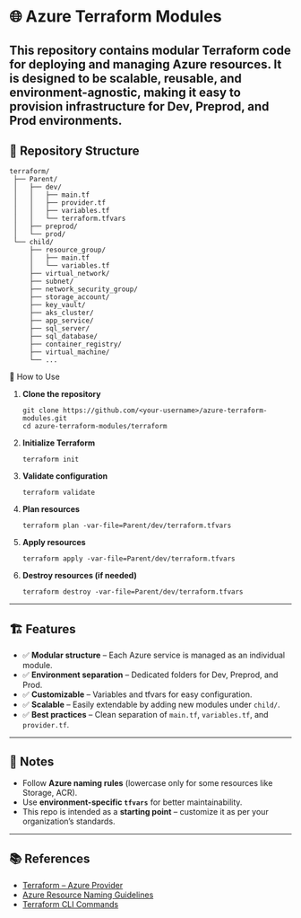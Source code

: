 # 🌐 Azure Terraform Modules
This repository contains **modular Terraform code** for deploying and managing **Azure resources**.
It is designed to be **scalable, reusable, and environment-agnostic**, making it easy to provision infrastructure for **Dev, Preprod, and Prod** environments.
---
## 📂 Repository Structure

```
terraform/
 ├── Parent/
 │   ├── dev/
 │   │   ├── main.tf
 │   │   ├── provider.tf
 │   │   ├── variables.tf
 │   │   └── terraform.tfvars
 │   ├── preprod/
 │   └── prod/
 └── child/
     ├── resource_group/
     │   ├── main.tf
     │   └── variables.tf
     ├── virtual_network/
     ├── subnet/
     ├── network_security_group/
     ├── storage_account/
     ├── key_vault/
     ├── aks_cluster/
     ├── app_service/
     ├── sql_server/
     ├── sql_database/
     ├── container_registry/
     ├── virtual_machine/
     └── ...
```

🚀 How to Use

1. **Clone the repository**

   ```
   git clone https://github.com/<your-username>/azure-terraform-modules.git
   cd azure-terraform-modules/terraform
   ```

2. **Initialize Terraform**

   ```
   terraform init
   ```

3. **Validate configuration**

   ```
   terraform validate
   ```

4. **Plan resources**

   ```
   terraform plan -var-file=Parent/dev/terraform.tfvars
   ```

5. **Apply resources**

   ```
   terraform apply -var-file=Parent/dev/terraform.tfvars
   ```

6. **Destroy resources (if needed)**

   ```
   terraform destroy -var-file=Parent/dev/terraform.tfvars
   ```

---

## 🏗️ Features

* ✅ **Modular structure** – Each Azure service is managed as an individual module.
* ✅ **Environment separation** – Dedicated folders for Dev, Preprod, and Prod.
* ✅ **Customizable** – Variables and tfvars for easy configuration.
* ✅ **Scalable** – Easily extendable by adding new modules under `child/`.
* ✅ **Best practices** – Clean separation of `main.tf`, `variables.tf`, and `provider.tf`.

---

## 📖 Notes

* Follow **Azure naming rules** (lowercase only for some resources like Storage, ACR).
* Use **environment-specific `tfvars`** for better maintainability.
* This repo is intended as a **starting point** – customize it as per your organization’s standards.

---

## 📚 References

* [Terraform – Azure Provider](https://registry.terraform.io/providers/hashicorp/azurerm/latest/docs)
* [Azure Resource Naming Guidelines](https://learn.microsoft.com/en-us/azure/cloud-adoption-framework/ready/azure-best-practices/resource-naming)
* [Terraform CLI Commands](https://developer.hashicorp.com/terraform/cli)


